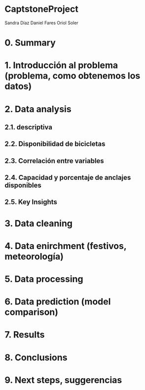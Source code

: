 # CaptstoneProject

Sandra Díaz
Daniel Fares
Oriol Soler

# 0. Summary

# 1. Introducción al problema (problema, como obtenemos los datos)

# 2. Data analysis 
## 2.1. descriptiva
## 2.2. Disponibilidad de bicicletas
## 2.3. Correlación entre variables
## 2.4. Capacidad y porcentaje de anclajes disponibles
## 2.5. Key Insights

# 3. Data cleaning

# 4. Data enirchment (festivos, meteorología)

# 5. Data processing

# 6. Data prediction (model comparison)

# 7. Results

# 8. Conclusions

# 9. Next steps, suggerencias
